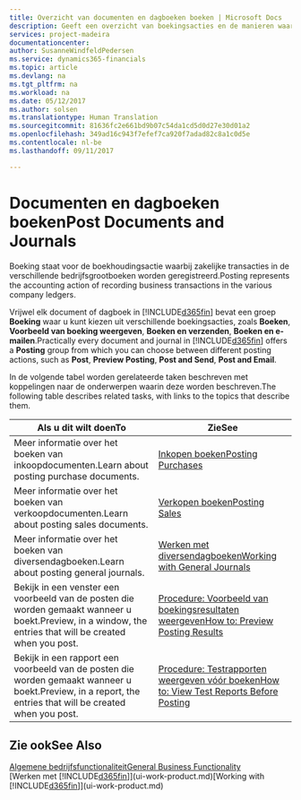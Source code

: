 ```yaml
---
title: Overzicht van documenten en dagboeken boeken | Microsoft Docs
description: Geeft een overzicht van boekingsacties en de manieren waarop u documenten en dagboeken kunt boeken.
services: project-madeira
documentationcenter: 
author: SusanneWindfeldPedersen
ms.service: dynamics365-financials
ms.topic: article
ms.devlang: na
ms.tgt_pltfrm: na
ms.workload: na
ms.date: 05/12/2017
ms.author: solsen
ms.translationtype: Human Translation
ms.sourcegitcommit: 81636fc2e661bd9b07c54da1cd5d0d27e30d01a2
ms.openlocfilehash: 349ad16c943f7efef7ca920f7adad82c8a1c0d5e
ms.contentlocale: nl-be
ms.lasthandoff: 09/11/2017

---
```

# <a name="post-documents-and-journals"></a><span data-ttu-id="2baf5-103">Documenten en dagboeken boeken</span><span class="sxs-lookup"><span data-stu-id="2baf5-103">Post Documents and Journals</span></span>
<span data-ttu-id="2baf5-104">Boeking staat voor de boekhoudingsactie waarbij zakelijke transacties in de verschillende bedrijfsgrootboeken worden geregistreerd.</span><span class="sxs-lookup"><span data-stu-id="2baf5-104">Posting represents the accounting action of recording business transactions in the various company ledgers.</span></span>

<span data-ttu-id="2baf5-105">Vrijwel elk document of dagboek in [!INCLUDE[d365fin](includes/d365fin_md.md)] bevat een groep **Boeking** waar u kunt kiezen uit verschillende boekingsacties, zoals **Boeken**, **Voorbeeld van boeking weergeven**, **Boeken en verzenden**, **Boeken en e-mailen**.</span><span class="sxs-lookup"><span data-stu-id="2baf5-105">Practically every document and journal in [!INCLUDE[d365fin](includes/d365fin_md.md)] offers a **Posting** group from which you can choose between different posting actions, such as **Post**, **Preview Posting**, **Post and Send**, **Post and Email**.</span></span>

<span data-ttu-id="2baf5-106">In de volgende tabel worden gerelateerde taken beschreven met koppelingen naar de onderwerpen waarin deze worden beschreven.</span><span class="sxs-lookup"><span data-stu-id="2baf5-106">The following table describes related tasks, with links to the topics that describe them.</span></span>

| <span data-ttu-id="2baf5-107">Als u dit wilt doen</span><span class="sxs-lookup"><span data-stu-id="2baf5-107">To</span></span> | <span data-ttu-id="2baf5-108">Zie</span><span class="sxs-lookup"><span data-stu-id="2baf5-108">See</span></span> |
| --- | --- |
| <span data-ttu-id="2baf5-109">Meer informatie over het boeken van inkoopdocumenten.</span><span class="sxs-lookup"><span data-stu-id="2baf5-109">Learn about posting purchase documents.</span></span> |[<span data-ttu-id="2baf5-110">Inkopen boeken</span><span class="sxs-lookup"><span data-stu-id="2baf5-110">Posting Purchases</span></span>](ui-post-purchases.md) |
| <span data-ttu-id="2baf5-111">Meer informatie over het boeken van verkoopdocumenten.</span><span class="sxs-lookup"><span data-stu-id="2baf5-111">Learn about posting sales documents.</span></span> |[<span data-ttu-id="2baf5-112">Verkopen boeken</span><span class="sxs-lookup"><span data-stu-id="2baf5-112">Posting Sales</span></span>](ui-post-sales.md) |
| <span data-ttu-id="2baf5-113">Meer informatie over het boeken van diversendagboeken.</span><span class="sxs-lookup"><span data-stu-id="2baf5-113">Learn about posting general journals.</span></span> |[<span data-ttu-id="2baf5-114">Werken met diversendagboeken</span><span class="sxs-lookup"><span data-stu-id="2baf5-114">Working with General Journals</span></span>](ui-work-general-journals.md) |
| <span data-ttu-id="2baf5-115">Bekijk in een venster een voorbeeld van de posten die worden gemaakt wanneer u boekt.</span><span class="sxs-lookup"><span data-stu-id="2baf5-115">Preview, in a window, the entries that will be created when you post.</span></span> |[<span data-ttu-id="2baf5-116">Procedure: Voorbeeld van boekingsresultaten weergeven</span><span class="sxs-lookup"><span data-stu-id="2baf5-116">How to: Preview Posting Results</span></span>](ui-how-preview-post-results.md) |
| <span data-ttu-id="2baf5-117">Bekijk in een rapport een voorbeeld van de posten die worden gemaakt wanneer u boekt.</span><span class="sxs-lookup"><span data-stu-id="2baf5-117">Preview, in a report, the entries that will be created when you post.</span></span> |[<span data-ttu-id="2baf5-118">Procedure: Testrapporten weergeven vóór boeken</span><span class="sxs-lookup"><span data-stu-id="2baf5-118">How to: View Test Reports Before Posting</span></span>](ui-how-view-test-reports-posting.md) |

## <a name="see-also"></a><span data-ttu-id="2baf5-119">Zie ook</span><span class="sxs-lookup"><span data-stu-id="2baf5-119">See Also</span></span>
[<span data-ttu-id="2baf5-120">Algemene bedrijfsfunctionaliteit</span><span class="sxs-lookup"><span data-stu-id="2baf5-120">General Business Functionality</span></span>](ui-across-business-areas.md)  
<span data-ttu-id="2baf5-121">[Werken met [!INCLUDE[d365fin](includes/d365fin_md.md)]](ui-work-product.md)</span><span class="sxs-lookup"><span data-stu-id="2baf5-121">[Working with [!INCLUDE[d365fin](includes/d365fin_md.md)]](ui-work-product.md)</span></span>


